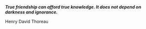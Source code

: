 _**True friendship can afford true knowledge. It does not depend on darkness and ignorance.**_

Henry David Thoreau
